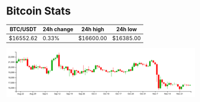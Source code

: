 # Bitcoin Stats

BTC/USDT|24h change|24h high|24h low|
|---|---|---|---|
|$16552.62|0.33%|$16600.00|$16385.00|

<img src="./chart.svg">
